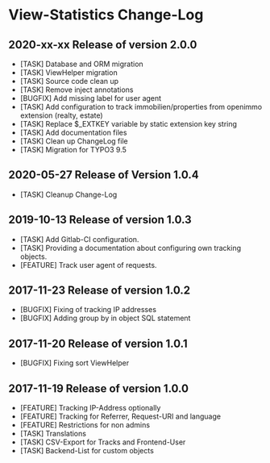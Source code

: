 # View-Statistics Change-Log

## 2020-xx-xx  Release of version 2.0.0

*   [TASK] Database and ORM migration
*   [TASK] ViewHelper migration
*   [TASK] Source code clean up
*   [TASK] Remove inject annotations
*   [BUGFIX] Add missing label for user agent
*   [TASK] Add configuration to track immobilien/properties from openimmo extension (realty, estate)
*   [TASK] Replace $_EXTKEY variable by static extension key string
*   [TASK] Add documentation files
*   [TASK] Clean up ChangeLog file
*   [TASK] Migration for TYPO3 9.5



## 2020-05-27 Release of Version 1.0.4

*   [TASK] Cleanup Change-Log



## 2019-10-13  Release of version 1.0.3

*	[TASK] Add Gitlab-CI configuration.
*	[TASK] Providing a documentation about configuring own tracking objects.
*	[FEATURE] Track user agent of requests.



## 2017-11-23  Release of version 1.0.2

*	[BUGFIX] Fixing of tracking IP addresses
*	[BUGFIX] Adding group by in object SQL statement



## 2017-11-20  Release of version 1.0.1

*	[BUGFIX] Fixing sort ViewHelper



## 2017-11-19  Release of version 1.0.0

*	[FEATURE] Tracking IP-Address optionally
*	[FEATURE] Tracking for Referrer, Request-URI and language
*	[FEATURE] Restrictions for non admins
*	[TASK] Translations
*	[TASK] CSV-Export for Tracks and Frontend-User
*	[TASK] Backend-List for custom objects
